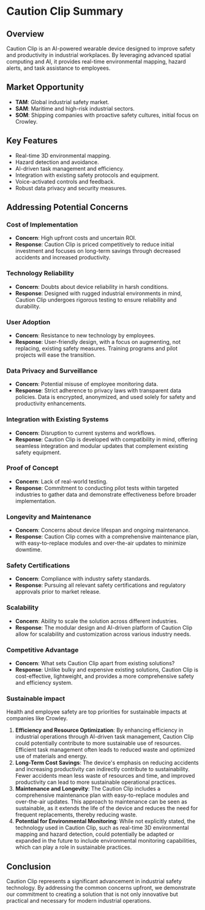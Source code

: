 # Caution Clip Summary

## Overview

Caution Clip is an AI-powered wearable device designed to improve safety and productivity in industrial workplaces. By leveraging advanced spatial computing and AI, it provides real-time environmental mapping, hazard alerts, and task assistance to employees.

## Market Opportunity

- **TAM**: Global industrial safety market.
- **SAM**: Maritime and high-risk industrial sectors.
- **SOM**: Shipping companies with proactive safety cultures, initial focus on Crowley.

## Key Features

- Real-time 3D environmental mapping.
- Hazard detection and avoidance.
- AI-driven task management and efficiency.
- Integration with existing safety protocols and equipment.
- Voice-activated controls and feedback.
- Robust data privacy and security measures.

## Addressing Potential Concerns

### Cost of Implementation

- **Concern**: High upfront costs and uncertain ROI.
- **Response**: Caution Clip is priced competitively to reduce initial investment and focuses on long-term savings through decreased accidents and increased productivity.

### Technology Reliability

- **Concern**: Doubts about device reliability in harsh conditions.
- **Response**: Designed with rugged industrial environments in mind, Caution Clip undergoes rigorous testing to ensure reliability and durability.

### User Adoption

- **Concern**: Resistance to new technology by employees.
- **Response**: User-friendly design, with a focus on augmenting, not replacing, existing safety measures. Training programs and pilot projects will ease the transition.

### Data Privacy and Surveillance

- **Concern**: Potential misuse of employee monitoring data.
- **Response**: Strict adherence to privacy laws with transparent data policies. Data is encrypted, anonymized, and used solely for safety and productivity enhancements.

### Integration with Existing Systems

- **Concern**: Disruption to current systems and workflows.
- **Response**: Caution Clip is developed with compatibility in mind, offering seamless integration and modular updates that complement existing safety equipment.

### Proof of Concept

- **Concern**: Lack of real-world testing.
- **Response**: Commitment to conducting pilot tests within targeted industries to gather data and demonstrate effectiveness before broader implementation.

### Longevity and Maintenance

- **Concern**: Concerns about device lifespan and ongoing maintenance.
- **Response**: Caution Clip comes with a comprehensive maintenance plan, with easy-to-replace modules and over-the-air updates to minimize downtime.

### Safety Certifications

- **Concern**: Compliance with industry safety standards.
- **Response**: Pursuing all relevant safety certifications and regulatory approvals prior to market release.

### Scalability

- **Concern**: Ability to scale the solution across different industries.
- **Response**: The modular design and AI-driven platform of Caution Clip allow for scalability and customization across various industry needs.

### Competitive Advantage

- **Concern**: What sets Caution Clip apart from existing solutions?
- **Response**: Unlike bulky and expensive existing solutions, Caution Clip is cost-effective, lightweight, and provides a more comprehensive safety and efficiency system.

### Sustainable impact

Health and employee safety are top priorities for sustainable impacts at companies like Crowley.

1. **Efficiency and Resource Optimization**: By enhancing efficiency in industrial operations through AI-driven task management, Caution Clip could potentially contribute to more sustainable use of resources. Efficient task management often leads to reduced waste and optimized use of materials and energy.
2. **Long-Term Cost Savings**: The device's emphasis on reducing accidents and increasing productivity can indirectly contribute to sustainability. Fewer accidents mean less waste of resources and time, and improved productivity can lead to more sustainable operational practices.
3. **Maintenance and Longevity**: The Caution Clip includes a comprehensive maintenance plan with easy-to-replace modules and over-the-air updates. This approach to maintenance can be seen as sustainable, as it extends the life of the device and reduces the need for frequent replacements, thereby reducing waste.
4. **Potential for Environmental Monitoring**: While not explicitly stated, the technology used in Caution Clip, such as real-time 3D environmental mapping and hazard detection, could potentially be adapted or expanded in the future to include environmental monitoring capabilities, which can play a role in sustainable practices.

## Conclusion

Caution Clip represents a significant advancement in industrial safety technology. By addressing the common concerns upfront, we demonstrate our commitment to creating a solution that is not only innovative but practical and necessary for modern industrial operations.